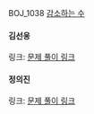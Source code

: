 BOJ_1038 [감소하는 수](https://www.acmicpc.net/problem/1038)<br>

#### 김선웅
링크: [문제 풀이 링크](https://github.com/dnd2dnd/coding-test/blob/846a70fed8601f772e2285ac15a79a81c8826b64/src/com/solution/baekjoon/backtracking/BOJ1038.java)

#### 정의진
링크: [문제 풀이 링크](https://github.com/uijin-j/algorithm-coding-test/tree/main/%EB%B0%B1%EC%A4%80/Gold/1038.%E2%80%85%EA%B0%90%EC%86%8C%ED%95%98%EB%8A%94%E2%80%85%EC%88%98)

